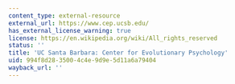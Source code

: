 ```yaml
---
content_type: external-resource
external_url: https://www.cep.ucsb.edu/
has_external_license_warning: true
license: https://en.wikipedia.org/wiki/All_rights_reserved
status: ''
title: 'UC Santa Barbara: Center for Evolutionary Psychology'
uid: 994f8d28-3500-4c4e-9d9e-5d11a6a79404
wayback_url: ''
---
```

